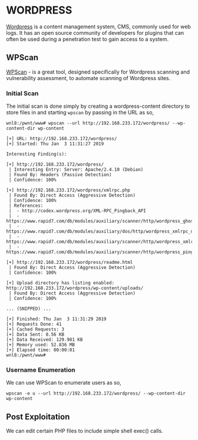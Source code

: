 # WORDPRESS
[Wordpress](https://wordpress.org) is a content management system, CMS, commonly used for web logs. It has an open source community of developers for plugins that can often be used during a penetration test to gain access to a system.
## WPScan
[WPScan]() - is a great tool, designed specifically for Wordpress scanning and vulnerability assessment, to automate scanning of Wordpress sites.
### Initial Scan
The initial scan is done simply by creating a wordpress-content directory to store files in and starting `wpscan` by passing in the URL as so,
```
wnl8:/pwnt/www# wpscan --url http://192.168.233.172/wordpress/ --wp-content-dir wp-content

[+] URL: http://192.168.233.172/wordpress/
[+] Started: Thu Jan  3 11:31:27 2019

Interesting Finding(s):

[+] http://192.168.233.172/wordpress/
 | Interesting Entry: Server: Apache/2.4.10 (Debian)
 | Found By: Headers (Passive Detection)
 | Confidence: 100%

[+] http://192.168.233.172/wordpress/xmlrpc.php
 | Found By: Direct Access (Aggressive Detection)
 | Confidence: 100%
 | References:
 |  - http://codex.wordpress.org/XML-RPC_Pingback_API
 |  - https://www.rapid7.com/db/modules/auxiliary/scanner/http/wordpress_ghost_scanner
 |  - https://www.rapid7.com/db/modules/auxiliary/dos/http/wordpress_xmlrpc_dos
 |  - https://www.rapid7.com/db/modules/auxiliary/scanner/http/wordpress_xmlrpc_login
 |  - https://www.rapid7.com/db/modules/auxiliary/scanner/http/wordpress_pingback_access

[+] http://192.168.233.172/wordpress/readme.html
 | Found By: Direct Access (Aggressive Detection)
 | Confidence: 100%

[+] Upload directory has listing enabled: http://192.168.233.172/wordpress/wp-content/uploads/
 | Found By: Direct Access (Aggressive Detection)
 | Confidence: 100%

... (SNIPPED) ...

[+] Finished: Thu Jan  3 11:31:29 2019
[+] Requests Done: 41
[+] Cached Requests: 3
[+] Data Sent: 8.56 KB
[+] Data Received: 129.981 KB
[+] Memory used: 52.836 MB
[+] Elapsed time: 00:00:01
wnl8:/pwnt/www# 
```
### Username Enumeration
We can use WPScan to enumerate users as so, 
```
wpscan -e u --url http://192.168.233.172/wordpress/ --wp-content-dir wp-content
```
### 
## Post Exploitation
We can edit certain PHP files to include simple shell exec() calls.
